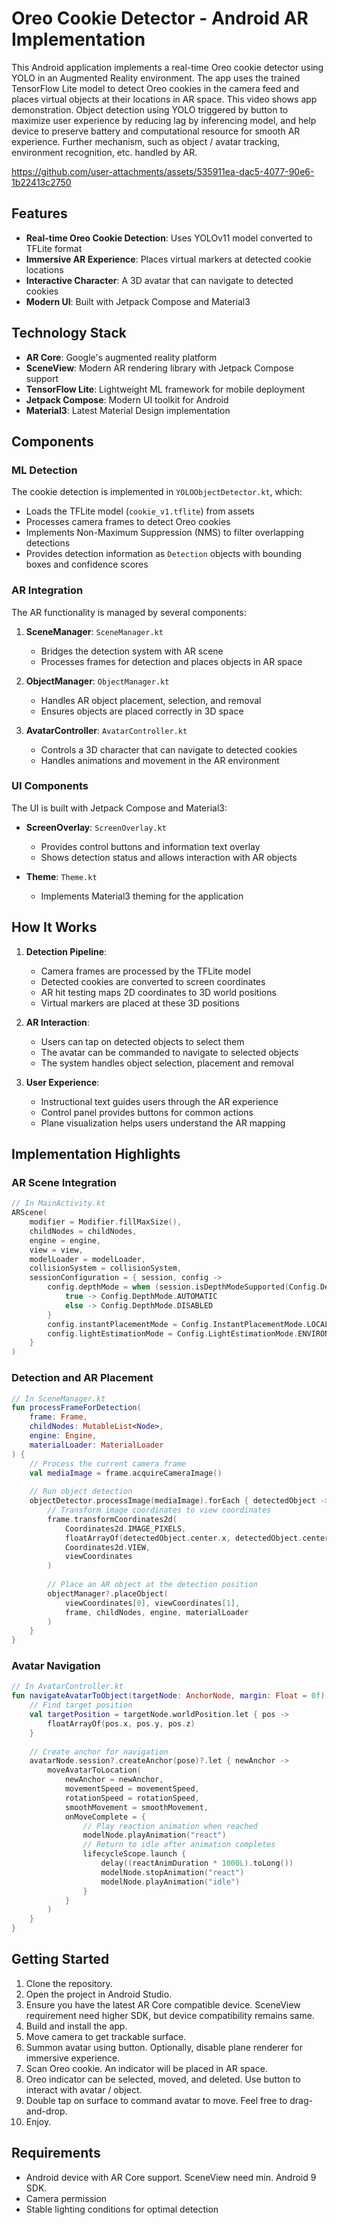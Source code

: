 # Oreo Cookie Detector - Android AR Implementation

This Android application implements a real-time Oreo cookie detector using YOLO in an Augmented Reality environment. The app uses the trained TensorFlow Lite model to detect Oreo cookies in the camera feed and places virtual objects at their locations in AR space. This video shows app demonstration. Object detection using YOLO triggered by button to maximize user experience by reducing lag by inferencing model, and help device to preserve battery and computational resource for smooth AR experience. Further mechanism, such as object / avatar tracking, environment recognition, etc. handled by AR.



https://github.com/user-attachments/assets/535911ea-dac5-4077-90e6-1b22413c2750



## Features

- **Real-time Oreo Cookie Detection**: Uses YOLOv11 model converted to TFLite format
- **Immersive AR Experience**: Places virtual markers at detected cookie locations
- **Interactive Character**: A 3D avatar that can navigate to detected cookies
- **Modern UI**: Built with Jetpack Compose and Material3

## Technology Stack

- **AR Core**: Google's augmented reality platform
- **SceneView**: Modern AR rendering library with Jetpack Compose support
- **TensorFlow Lite**: Lightweight ML framework for mobile deployment
- **Jetpack Compose**: Modern UI toolkit for Android
- **Material3**: Latest Material Design implementation

## Components

### ML Detection

The cookie detection is implemented in `YOLOObjectDetector.kt`, which:

- Loads the TFLite model (`cookie_v1.tflite`) from assets
- Processes camera frames to detect Oreo cookies
- Implements Non-Maximum Suppression (NMS) to filter overlapping detections
- Provides detection information as `Detection` objects with bounding boxes and confidence scores

### AR Integration

The AR functionality is managed by several components:

1. **SceneManager**: `SceneManager.kt`
   - Bridges the detection system with AR scene
   - Processes frames for detection and places objects in AR space

2. **ObjectManager**: `ObjectManager.kt`
   - Handles AR object placement, selection, and removal
   - Ensures objects are placed correctly in 3D space

3. **AvatarController**: `AvatarController.kt`
   - Controls a 3D character that can navigate to detected cookies
   - Handles animations and movement in the AR environment

### UI Components

The UI is built with Jetpack Compose and Material3:

- **ScreenOverlay**: `ScreenOverlay.kt`
  - Provides control buttons and information text overlay
  - Shows detection status and allows interaction with AR objects

- **Theme**: `Theme.kt`
  - Implements Material3 theming for the application

## How It Works

1. **Detection Pipeline**:
   - Camera frames are processed by the TFLite model
   - Detected cookies are converted to screen coordinates
   - AR hit testing maps 2D coordinates to 3D world positions
   - Virtual markers are placed at these 3D positions

2. **AR Interaction**:
   - Users can tap on detected objects to select them
   - The avatar can be commanded to navigate to selected objects
   - The system handles object selection, placement and removal

3. **User Experience**:
   - Instructional text guides users through the AR experience
   - Control panel provides buttons for common actions
   - Plane visualization helps users understand the AR mapping

## Implementation Highlights

### AR Scene Integration

```kotlin
// In MainActivity.kt
ARScene(
    modifier = Modifier.fillMaxSize(),
    childNodes = childNodes,
    engine = engine,
    view = view,
    modelLoader = modelLoader,
    collisionSystem = collisionSystem,
    sessionConfiguration = { session, config ->
        config.depthMode = when (session.isDepthModeSupported(Config.DepthMode.AUTOMATIC)) {
            true -> Config.DepthMode.AUTOMATIC
            else -> Config.DepthMode.DISABLED
        }
        config.instantPlacementMode = Config.InstantPlacementMode.LOCAL_Y_UP
        config.lightEstimationMode = Config.LightEstimationMode.ENVIRONMENTAL_HDR
    }
)
```

### Detection and AR Placement

```kotlin
// In SceneManager.kt
fun processFrameForDetection(
    frame: Frame,
    childNodes: MutableList<Node>,
    engine: Engine,
    materialLoader: MaterialLoader
) {
    // Process the current camera frame
    val mediaImage = frame.acquireCameraImage()
    
    // Run object detection
    objectDetector.processImage(mediaImage).forEach { detectedObject ->
        // Transform image coordinates to view coordinates
        frame.transformCoordinates2d(
            Coordinates2d.IMAGE_PIXELS,
            floatArrayOf(detectedObject.center.x, detectedObject.center.y),
            Coordinates2d.VIEW,
            viewCoordinates
        )
        
        // Place an AR object at the detection position
        objectManager?.placeObject(
            viewCoordinates[0], viewCoordinates[1], 
            frame, childNodes, engine, materialLoader
        )
    }
}
```

### Avatar Navigation

```kotlin
// In AvatarController.kt
fun navigateAvatarToObject(targetNode: AnchorNode, margin: Float = 0f) {
    // Find target position
    val targetPosition = targetNode.worldPosition.let { pos ->
        floatArrayOf(pos.x, pos.y, pos.z)
    }
    
    // Create anchor for navigation
    avatarNode.session?.createAnchor(pose)?.let { newAnchor ->
        moveAvatarToLocation(
            newAnchor = newAnchor,
            movementSpeed = movementSpeed,
            rotationSpeed = rotationSpeed,
            smoothMovement = smoothMovement,
            onMoveComplete = {
                // Play reaction animation when reached
                modelNode.playAnimation("react")
                // Return to idle after animation completes
                lifecycleScope.launch {
                    delay((reactAnimDuration * 1000L).toLong())
                    modelNode.stopAnimation("react")
                    modelNode.playAnimation("idle")
                }
            }
        )
    }
}
```

## Getting Started

1. Clone the repository.
2. Open the project in Android Studio.
3. Ensure you have the latest AR Core compatible device. SceneView requirement need higher SDK, but device compatibility remains same.
4. Build and install the app.
5. Move camera to get trackable surface.
6. Summon avatar using button. Optionally, disable plane renderer for immersive experience.
7. Scan Oreo cookie. An indicator will be placed in AR space.
8. Oreo indicator can be selected, moved, and deleted. Use button to interact with avatar / object.
9. Double tap on surface to command avatar to move. Feel free to drag-and-drop.
10. Enjoy.

## Requirements

- Android device with AR Core support. SceneView need min. Android 9 SDK.
- Camera permission
- Stable lighting conditions for optimal detection
